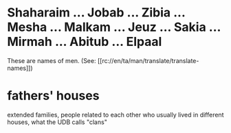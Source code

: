 # Shaharaim ... Jobab ... Zibia ... Mesha ... Malkam ... Jeuz ... Sakia ... Mirmah ... Abitub ... Elpaal

These are names of men. (See: [[rc://en/ta/man/translate/translate-names]])

# fathers' houses

extended families, people related to each other who usually lived in different houses, what the UDB calls "clans"

